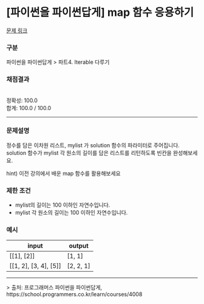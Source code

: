 # [파이썬을 파이썬답게] map 함수 응용하기

[문제 링크](https://school.programmers.co.kr/learn/courses/4008/lessons/13252) 

### 구분

파이썬을 파이썬답게 > 파트4. Iterable 다루기
### 채점결과

<br/>정확성: 100.0<br/>합계: 100.0 / 100.0

<hr>

### 문제설명

<p>정수를 담은 이차원 리스트, mylist 가 solution 함수의 파라미터로 주어집니다. solution 함수가 mylist 각 원소의 길이를 담은 리스트를 리턴하도록 빈칸을 완성해보세요.

hint) 이전 강의에서 배운 map 함수를 활용해보세요</p>

### 제한 조건

<ul>
<li>mylist의 길이는 100 이하인 자연수입니다.</li>
<li>mylist 각 원소의 길이는 100 이하인 자연수입니다.</li>
</ul>

###  예시

<table class="table">
        <thead><tr>
<th>input</th>
<th>output</th>
</tr>
</thead>
        <tbody><tr>
<td>[[1], [2]]</td>
<td>[1, 1]</td>
</tr>
<tr>
<td>[[1, 2], [3, 4], [5]]</td>
<td>[2, 2, 1]</td>
</tr>
</tbody>
      </table>

<hr>
> 출처: 프로그래머스 파이썬을 파이썬답게, https://school.programmers.co.kr/learn/courses/4008
